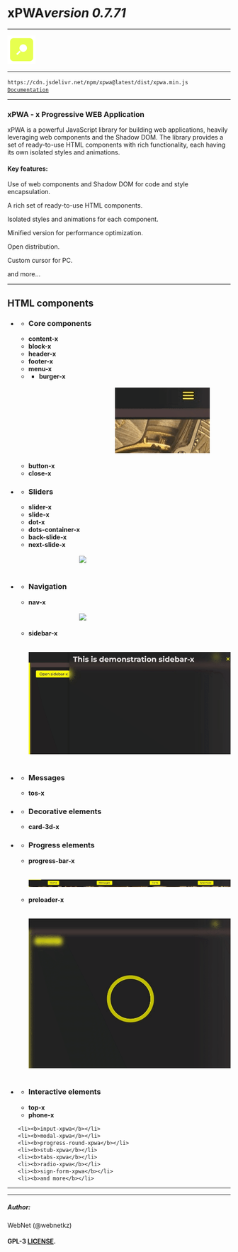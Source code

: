 <h1 style="display: flex; align-items: center;">
    xPWA 
    <i>version 0.7.71</i>
</h1>
<hr>
<img src="./logo.png">
<hr>
<code>https://cdn.jsdelivr.net/npm/xpwa@latest/dist/xpwa.min.js</code>
<code><a href="https://xpwa.webnet.kz">Documentation</a></code>

<hr>
<h3>xPWA - x Progressive WEB Application</h3>
<p>xPWA is a powerful JavaScript library for building web applications, heavily leveraging web components and the Shadow DOM. The library provides a set of ready-to-use HTML components with rich functionality, each having its own isolated styles and animations.</p>
<h4>Key features:</h4>
<p>Use of web components and Shadow DOM for code and style encapsulation.</p>
<p>A rich set of ready-to-use HTML components.</p>
<p>Isolated styles and animations for each component.</p>
<p>Minified version for performance optimization.</p>
<p>Open distribution.</p>
<p>Custom cursor for PC.</p>
<p>and more...</p>
<hr>
<h2>HTML components</h2>
<ul>
    <li>
        <ul>
            <li><h3>Core components</h3></li>
            <li><b>content-x</b></li>
            <li><b>block-x</b></li>
            <li><b>header-x</b></li>
            <li><b>footer-x</b></li> 
            <li><b>menu-x</b></li>
            <li>
                <ul>
                    <li><b>burger-x</b></li>
                    <code>
                        <img src="./gifs/burger.gif">
                    </code>
                </ul>
            </li>
            <li><b>button-x</b></li>
            <li><b>close-x</b></li>
        </ul>
    </li>
    <li>
        <ul>
            <li><h3>Sliders</h3></li>
            <li><b>slider-x</b></li>
            <li><b>slide-x</b></li>
            <li><b>dot-x</b></li>
            <li><b>dots-container-x</b></li>
            <li><b>back-slide-x</b></li>
            <li><b>next-slide-x</b></li>
            <code>
                <img src="./gifs/slider.gif">
            </code>
        </ul>
    </li>
    <li>
        <ul>
            <li><h3>Navigation</h3></li>
            <li><b>nav-x</b></li>
            <code>
                <img src="./gifs/nav.gif">
            </code>
            <li><b>sidebar-x</b></li>
            <code>
                <img src="./gifs/sidebar.gif">
            </code>
        </ul>
    </li>
    <li>
        <ul>
            <li><h3>Messages</h3></li>
            <li><b>tos-x</b></li>
        </ul>
    </li>
    <li>
        <ul>
            <li><h3>Decorative elements</h3></li>
            <li><b>card-3d-x</b></li>
        </ul>
    </li>
    <li>
        <ul>
            <li><h3>Progress elements</h3></li>
            <li><b>progress-bar-x</b></li>
            <code>
                <img src="./gifs/progress_bar.gif">
            </code>
            <li><b>preloader-x</b></li>
            <code>
                <img src="./gifs/preloader.gif">
            </code>
        </ul>
    </li>
    <li>
        <ul>
            <li><h3>Interactive elements</h3></li>
            <li><b>top-x</b></li>
            <li><b>phone-x</b></li>
        </ul>
    </li>
    
    <li><b>input-xpwa</b></li>
    <li><b>modal-xpwa</b></li>
    <li><b>progress-round-xpwa</b></li>
    <li><b>stub-xpwa</b></li>
    <li><b>tabs-xpwa</b></li>
    <li><b>radio-xpwa</b></li>
    <li><b>sign-form-xpwa</b></li>
    <li><b>and more</b></li>
</ul>

<hr>
<hr>
<h5>Author:</h5>
<p>WebNet (@webnetkz)</p>
<h4>GPL-3 <a href="LICENSE">LICENSE</a>.</h4>




